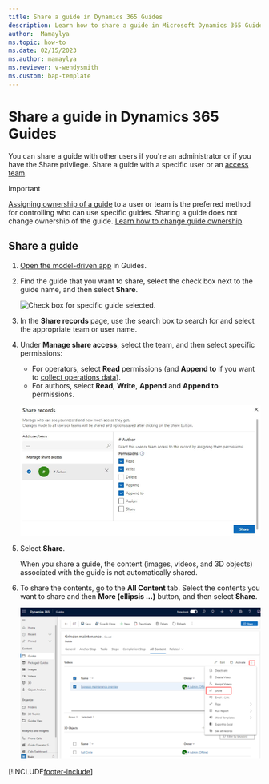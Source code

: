 ```yaml
---
title: Share a guide in Dynamics 365 Guides
description: Learn how to share a guide in Microsoft Dynamics 365 Guides by using an access team.
author:  Mamaylya
ms.topic: how-to
ms.date: 02/15/2023
ms.author: mamaylya
ms.reviewer: v-wendysmith
ms.custom: bap-template
---
```


# Share a guide in Dynamics 365 Guides

You can share a guide with other users if you're an administrator or if you have the Share privilege. Share a guide with a specific user or an [access team](admin-access-teams.md).

> [!IMPORTANT]
> [Assigning ownership of a guide](admin-access-assign.md) to a user or team is the preferred method for controlling who can use specific guides. Sharing a guide does not change ownership of the guide. [Learn how to change guide ownership](admin-access-assign.md)

## Share a guide

1. [Open the model-driven app](open-model-driven-app.md) in Guides.

1. Find the guide that you want to share, select the check box next to the guide name, and then select **Share**.

    ![Check box for specific guide selected.](media/access-teams-19.PNG "Check box for specific guide selected")

1. In the **Share records** page, use the search box to search for and select the appropriate team or user name.

1. Under **Manage share access**, select the team, and then select specific permissions:

   - For operators, select **Read** permissions (and **Append to** if you want to [collect operations data](analytics-overview.md)).
   - For authors, select **Read**, **Write**, **Append** and **Append to** permissions.

    ![Screen shot of Manage share section.](media/manage-share-access.jpg "Screen shot of Manage share section")

1. Select **Share**.

   When you share a guide, the content (images, videos, and 3D objects) associated with the guide is not automatically shared.  

1. To share the contents, go to the **All Content** tab. Select the contents you want to share and then **More (ellipsis ...)** button, and then select **Share**.

   ![Screenshot of All Content tab in the Guides model-driven app.](media/mda-all-content-tab.PNG "Screenshot of All Content tab in the Guides model-driven app") 

[!INCLUDE[footer-include](../includes/footer-banner.md)]

